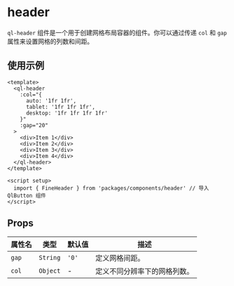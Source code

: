 # header

`ql-header` 组件是一个用于创建网格布局容器的组件。你可以通过传递 `col` 和 `gap` 属性来设置网格的列数和间距。

## 使用示例

```vue
<template>
  <ql-header
    :col="{
      auto: '1fr 1fr',
      tablet: '1fr 1fr 1fr',
      desktop: '1fr 1fr 1fr 1fr'
    }"
    :gap="20"
  >
    <div>Item 1</div>
    <div>Item 2</div>
    <div>Item 3</div>
    <div>Item 4</div>
  </ql-header>
</template>

<script setup>
  import { FineHeader } from 'packages/components/header' // 导入 QlButton 组件
</script>
```

## Props

| 属性名 | 类型     | 默认值 | 描述                         |
| ------ | -------- | ------ | ---------------------------- |
| `gap`  | `String` | `'0'`  | 定义网格间距。               |
| `col`  | `Object` | -      | 定义不同分辨率下的网格列数。 |

